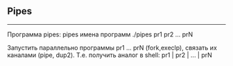 ## Pipes
---
Программа pipes: pipes имена программ
./pipes pr1 pr2  ... prN

Запустить параллельно программы pr1 ... prN (fork,execlp), связать их
каналами (pipe, dup2). Т.е. получить аналог в shell:
pr1 | pr2 | ... | prN
